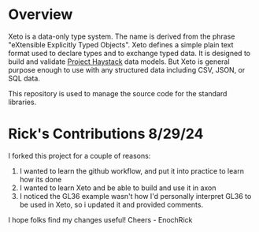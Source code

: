 # Overview

Xeto is a data-only type system.  The name is derived from the phrase "eXtensible
Explicitly Typed Objects".  Xeto defines a simple plain text format used to
declare types and to exchange typed data.  It is designed to build and validate
[Project Haystack](https://project-haystack.org/) data models.  But Xeto is general
purpose enough to use with any structured data including CSV, JSON, or SQL data.

This repository is used to manage the source code for the standard libraries.

# Rick's Contributions 8/29/24
I forked this project for a couple of reasons:
1) I wanted to learn the github workflow, and put it into practice to learn how its done
2) I wanted to learn Xeto and be able to build and use it in axon
3) I noticed the GL36 example wasn't how I'd personally interpret GL36 to be used in Xeto, so i updated it and provided comments.

I hope folks find my changes useful! Cheers - EnochRick

